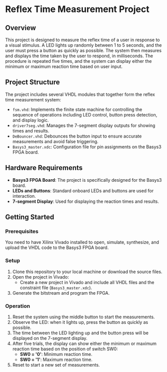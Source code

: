 # Reflex Time Measurement Project

## Overview
This project is designed to measure the reflex time of a user in response to a visual stimulus. A LED lights up randomly between 1 to 5 seconds, and the user must press a button as quickly as possible. The system then measures and displays the time taken by the user to respond, in milliseconds. The procedure is repeated five times, and the system can display either the minimum or maximum reaction time based on user input.

## Project Structure
The project includes several VHDL modules that together form the reflex time measurement system:

- `fsm.vhd`: Implements the finite state machine for controlling the sequence of operations including LED control, button press detection, and display logic.
- `driver7seg.vhd`: Manages the 7-segment display outputs for showing times and results.
- `DeBouncer.vhd`: Debounces the button input to ensure accurate measurements and avoid false triggering.
- `Basys3_master.xdc`: Configuration file for pin assignments on the Basys3 FPGA board.

## Hardware Requirements
- **Basys3 FPGA Board**: The project is specifically designed for the Basys3 board.
- **LEDs and Buttons**: Standard onboard LEDs and buttons are used for interaction.
- **7-segment Display**: Used for displaying the reaction times and results.

## Getting Started
### Prerequisites
You need to have Xilinx Vivado installed to open, simulate, synthesize, and upload the VHDL code to the Basys3 FPGA board.

### Setup
1. Clone this repository to your local machine or download the source files.
2. Open the project in Vivado:
   - Create a new project in Vivado and include all VHDL files and the constraint file (`Basys3_master.xdc`).
3. Generate the bitstream and program the FPGA.

### Operation
1. Reset the system using the middle button to start the measurements.
2. Observe the LED: when it lights up, press the button as quickly as possible.
3. The time between the LED lighting up and the button press will be displayed on the 7-segment display.
4. After five trials, the display can show either the minimum or maximum reaction time based on the position of switch SW0:
   - **SW0 = '0'**: Minimum reaction time.
   - **SW0 = '1'**: Maximum reaction time.
5. Reset to start a new set of measurements.
